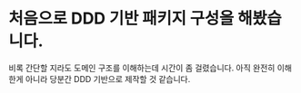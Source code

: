 # 처음으로 DDD 기반 패키지 구성을 해봤습니다.
비록 간단할 지라도 도메인 구조를 이해하는데 시간이 좀 걸렸습니다.
아직 완전히 이해한게 아니라 당분간 DDD 기반으로 제작할 것 같습니다.
